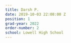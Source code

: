 ```yaml
---
title: Darsh P.
date: 2019-10-03 22:08:00 Z
position: 1
grad-year: 2022
order-number: 2
school: Lowell High School
---
```


